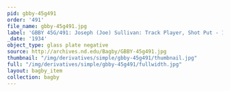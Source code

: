 ```yaml
---
pid: gbby-45g491
order: '491'
file_name: gbby-45g491.jpg
label: 'GBBY 45G/491: Joseph (Joe) Sullivan: Track Player, Shot Put - 1934'
_date: '1934'
object_type: glass plate negative
source: http://archives.nd.edu/Bagby/GBBY-45g491.jpg
thumbnail: "/img/derivatives/simple/gbby-45g491/thumbnail.jpg"
full: "/img/derivatives/simple/gbby-45g491/fullwidth.jpg"
layout: bagby_item
collection: bagby
---
```

